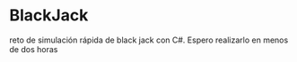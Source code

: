 # BlackJack
reto de simulación rápida de black jack con C#. Espero realizarlo en menos de dos horas
